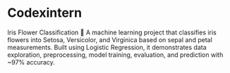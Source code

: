 # Codexintern
Iris Flower Classification 🌸 A machine learning project that classifies iris flowers into Setosa, Versicolor, and Virginica based on sepal and petal measurements. Built using Logistic Regression, it demonstrates data exploration, preprocessing, model training, evaluation, and prediction with ~97% accuracy.
